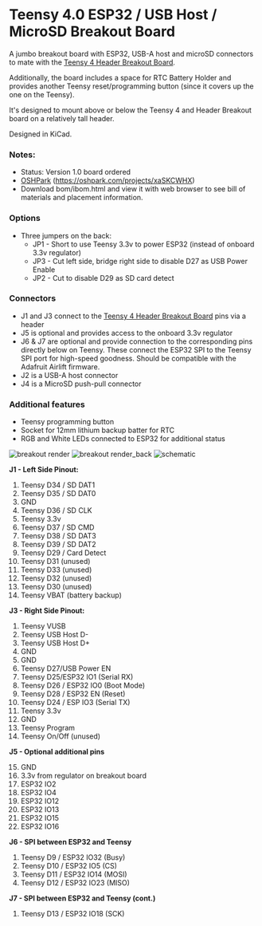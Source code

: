 # Teensy 4.0 ESP32 / USB Host / MicroSD Breakout Board

A jumbo breakout board with ESP32, USB-A host and microSD connectors to mate with the [Teensy 4 Header Breakout Board](https://github.com/blackketter/teensy4_header_breakout).

Additionally, the board includes a space for RTC Battery Holder and provides another Teensy reset/programming button (since it covers up the one on the Teensy).

It's designed to mount above or below the Teensy 4 and Header Breakout board on a relatively tall header.

Designed in KiCad.

### Notes:

- Status: Version 1.0 board ordered
- [OSHPark]() (https://oshpark.com/projects/xaSKCWHX)
- Download bom/ibom.html and view it with web browser to see bill of materials and placement information.

### Options

* Three jumpers on the back:
  * JP1 - Short to use Teensy 3.3v to power ESP32 (instead of onboard 3.3v regulator)
  * JP3 - Cut left side, bridge right side to disable D27 as USB Power Enable
  * JP2 - Cut to disable D29 as SD card detect

### Connectors
* J1 and J3 connect to the [Teensy 4 Header Breakout Board](https://github.com/blackketter/teensy4_header_breakout) pins via a header
* J5 is optional and provides access to the onboard 3.3v regulator
* J6 & J7 are optional and provide connection to the corresponding pins directly below on Teensy.  These connect the ESP32 SPI to the Teensy SPI port for high-speed goodness.  Should be compatible with the Adafruit Airlift firmware.
* J2 is a USB-A host connector
* J4 is a MicroSD push-pull connector

### Additional features
* Teensy programming button
* Socket for 12mm lithium backup batter for RTC
* RGB and White LEDs connected to ESP32 for additional status

![breakout render](render.png)
![breakout render_back](render_back.png)
![schematic](schematic.png)

**J1 - Left Side Pinout:**

1. Teensy D34 / SD DAT1
2. Teensy D35 / SD DAT0
3. GND
4. Teensy D36 / SD CLK
5. Teensy 3.3v
6. Teensy D37 / SD CMD
7. Teensy D38 / SD DAT3
8. Teensy D39 / SD DAT2
9. Teensy D29 / Card Detect
10. Teensy D31 (unused)
11. Teensy D33 (unused)
12. Teensy D32 (unused)
13. Teensy D30 (unused)
14. Teensy VBAT (battery backup)

**J3 - Right Side Pinout:**

1. Teensy VUSB
2. Teensy USB Host D-
3. Teensy USB Host D+
4. GND
5. GND
6. Teensy D27/USB Power EN
7. Teensy D25/ESP32 IO1 (Serial RX)
8. Teensy D26 / ESP32 IO0 (Boot Mode)
9. Teensy D28 / ESP32 EN (Reset)
10. Teensy D24 / ESP IO3 (Serial TX)
11. Teensy 3.3v
12. GND
13. Teensy Program
14. Teensy On/Off (unused)

**J5 - Optional additional pins**

15. GND
16. 3.3v from regulator on breakout board
17. ESP32 IO2
18. ESP32 IO4
19. ESP32 IO12
20. ESP32 IO13
21. ESP32 IO15
22. ESP32 IO16

**J6 - SPI between ESP32 and Teensy**

1. Teensy D9 / ESP32 IO32 (Busy)
2. Teensy D10 / ESP32 IO5 (CS)
3. Teensy D11 / ESP32 IO14 (MOSI)
4. Teensy D12 / ESP32 IO23 (MISO)

**J7 - SPI between ESP32 and Teensy (cont.)**

1. Teensy D13 / ESP32 IO18 (SCK)
